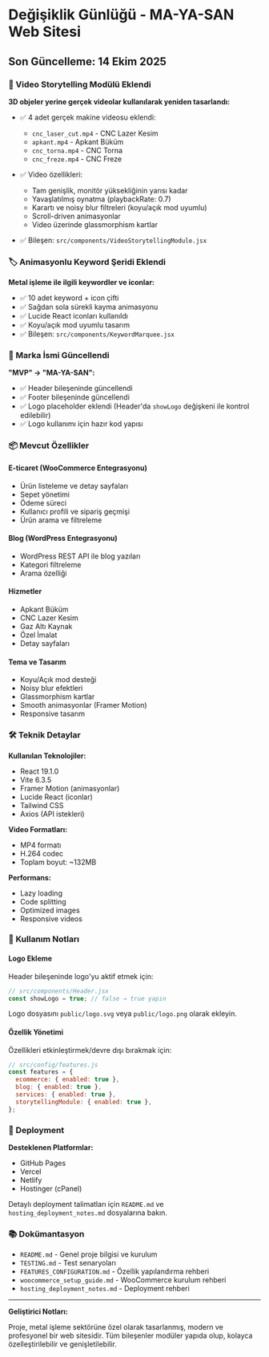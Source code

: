 # Değişiklik Günlüğü - MA-YA-SAN Web Sitesi

## Son Güncelleme: 14 Ekim 2025

### 🎥 Video Storytelling Modülü Eklendi

**3D objeler yerine gerçek videolar kullanılarak yeniden tasarlandı:**

- ✅ 4 adet gerçek makine videosu eklendi:
  - `cnc_laser_cut.mp4` - CNC Lazer Kesim
  - `apkant.mp4` - Apkant Büküm
  - `cnc_torna.mp4` - CNC Torna
  - `cnc_freze.mp4` - CNC Freze

- ✅ Video özellikleri:
  - Tam genişlik, monitör yüksekliğinin yarısı kadar
  - Yavaşlatılmış oynatma (playbackRate: 0.7)
  - Karartı ve noisy blur filtreleri (koyu/açık mod uyumlu)
  - Scroll-driven animasyonlar
  - Video üzerinde glassmorphism kartlar

- ✅ Bileşen: `src/components/VideoStorytellingModule.jsx`

### 🏷️ Animasyonlu Keyword Şeridi Eklendi

**Metal işleme ile ilgili keywordler ve iconlar:**

- ✅ 10 adet keyword + icon çifti
- ✅ Sağdan sola sürekli kayma animasyonu
- ✅ Lucide React iconları kullanıldı
- ✅ Koyu/açık mod uyumlu tasarım
- ✅ Bileşen: `src/components/KeywordMarquee.jsx`

### 🏢 Marka İsmi Güncellendi

**"MVP" → "MA-YA-SAN":**

- ✅ Header bileşeninde güncellendi
- ✅ Footer bileşeninde güncellendi
- ✅ Logo placeholder eklendi (Header'da `showLogo` değişkeni ile kontrol edilebilir)
- ✅ Logo kullanımı için hazır kod yapısı

### 📦 Mevcut Özellikler

#### E-ticaret (WooCommerce Entegrasyonu)
- Ürün listeleme ve detay sayfaları
- Sepet yönetimi
- Ödeme süreci
- Kullanıcı profili ve sipariş geçmişi
- Ürün arama ve filtreleme

#### Blog (WordPress Entegrasyonu)
- WordPress REST API ile blog yazıları
- Kategori filtreleme
- Arama özelliği

#### Hizmetler
- Apkant Büküm
- CNC Lazer Kesim
- Gaz Altı Kaynak
- Özel İmalat
- Detay sayfaları

#### Tema ve Tasarım
- Koyu/Açık mod desteği
- Noisy blur efektleri
- Glassmorphism kartlar
- Smooth animasyonlar (Framer Motion)
- Responsive tasarım

### 🛠️ Teknik Detaylar

**Kullanılan Teknolojiler:**
- React 19.1.0
- Vite 6.3.5
- Framer Motion (animasyonlar)
- Lucide React (iconlar)
- Tailwind CSS
- Axios (API istekleri)

**Video Formatları:**
- MP4 formatı
- H.264 codec
- Toplam boyut: ~132MB

**Performans:**
- Lazy loading
- Code splitting
- Optimized images
- Responsive videos

### 📝 Kullanım Notları

#### Logo Ekleme

Header bileşeninde logo'yu aktif etmek için:

```javascript
// src/components/Header.jsx
const showLogo = true; // false → true yapın
```

Logo dosyasını `public/logo.svg` veya `public/logo.png` olarak ekleyin.

#### Özellik Yönetimi

Özellikleri etkinleştirmek/devre dışı bırakmak için:

```javascript
// src/config/features.js
const features = {
  ecommerce: { enabled: true },
  blog: { enabled: true },
  services: { enabled: true },
  storytellingModule: { enabled: true },
};
```

### 🚀 Deployment

**Desteklenen Platformlar:**
- GitHub Pages
- Vercel
- Netlify
- Hostinger (cPanel)

Detaylı deployment talimatları için `README.md` ve `hosting_deployment_notes.md` dosyalarına bakın.

### 📚 Dokümantasyon

- `README.md` - Genel proje bilgisi ve kurulum
- `TESTING.md` - Test senaryoları
- `FEATURES_CONFIGURATION.md` - Özellik yapılandırma rehberi
- `woocommerce_setup_guide.md` - WooCommerce kurulum rehberi
- `hosting_deployment_notes.md` - Deployment rehberi

---

**Geliştirici Notları:**

Proje, metal işleme sektörüne özel olarak tasarlanmış, modern ve profesyonel bir web sitesidir. Tüm bileşenler modüler yapıda olup, kolayca özelleştirilebilir ve genişletilebilir.

